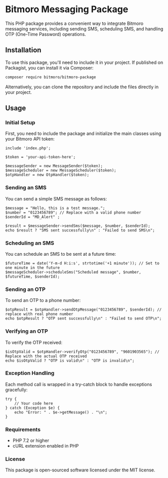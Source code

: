 
# Bitmoro Messaging Package

This PHP package provides a convenient way to integrate Bitmoro messaging services, including sending SMS, scheduling SMS, and handling OTP (One-Time Password) operations.

## Installation

To use this package, you'll need to include it in your project. If published on Packagist, you can install it via Composer:
``` bash
composer require bitmoro/bitmoro-package
```
Alternatively, you can clone the repository and include the files directly in your project.

## Usage
### Initial Setup
First, you need to include the package and initialize the main classes using your Bitmoro API token:
```
include 'index.php';

$token = 'your-api-token-here';

$messageSender = new MessageSender($token);
$messageScheduler = new MessageScheduler($token);
$otpHandler = new OtpHandler($token);

```
### Sending an SMS
You can send a simple SMS message as follows:
```
$message = "Hello, this is a test message.";
$number = "0123456789"; // Replace with a valid phone number
$senderId = "MD_Alert" ;

$result = $messageSender->sendSms($message, $number, $senderId);
echo $result ? "SMS sent successfully\n" : "Failed to send SMS\n";

```
### Scheduling an SMS
You can schedule an SMS to be sent at a future time:
```
$futureTime = date('Y-m-d H:i:s', strtotime('+1 minute')); // Set to one minute in the future
$messageScheduler->scheduleSms("Scheduled message", $number, $futureTime, $senderId);

```

### Sending an OTP
To send an OTP to a phone number:
```
$otpResult = $otpHandler->sendOtpMessage("0123456789", $senderId); // replace with real phone number
echo $otpResult ? "OTP sent successfully\n" : "Failed to send OTP\n";

```
### Verifying an OTP
To verify the OTP received:
```
$isOtpValid = $otpHandler->verifyOtp("0123456789", "9601903565"); // Replace with the actual OTP received
echo $isOtpValid ? "OTP is valid\n" : "OTP is invalid\n";

```
### Exception Handling
Each method call is wrapped in a try-catch block to handle exceptions gracefully:
```
try {
    // Your code here
} catch (Exception $e) {
    echo "Error: " . $e->getMessage() . "\n";
}

```
### Requirements
- PHP 7.2 or higher
- cURL extension enabled in PHP
### License
This package is open-sourced software licensed under the MIT license.